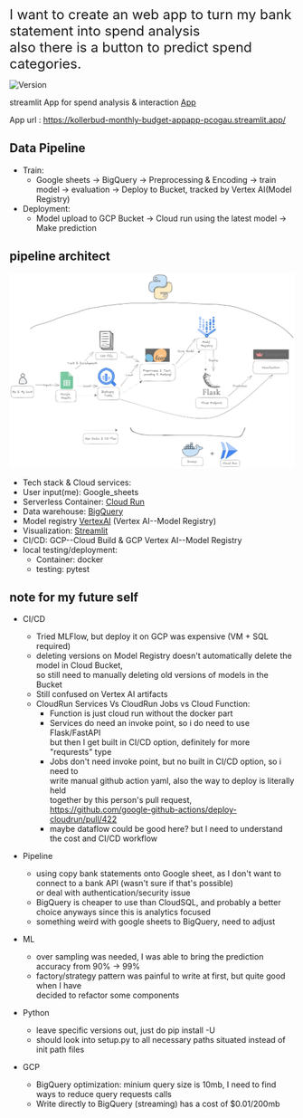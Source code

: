 
<font size='5'>I want to create an web app to turn my bank statement into spend analysis \
also there is a button to predict spend categories. </font>

<div>
    <img alt="Version" src="https://img.shields.io/badge/Project Number-2-orange.svg?cacheSeconds=2592000" />
</div>

streamlit App for spend analysis & interaction [App](https://kollerbud-monthly-budget-appapp-pcogau.streamlit.app/)

App url : <https://kollerbud-monthly-budget-appapp-pcogau.streamlit.app/>

## Data Pipeline
* Train:
    * Google sheets -> BigQuery -> Preprocessing & Encoding -> train model -> evaluation -> Deploy to Bucket, tracked by Vertex AI(Model Registry)
* Deployment:
    * Model upload to GCP Bucket -> Cloud run using the latest model -> Make prediction

## pipeline architect
![pipe_image](https://github.com/kollerbud/monthly_budget/blob/vertex_ai/img/budget-2023-07-15-0123.png)

* Tech stack & Cloud services:
* User input(me): Google_sheets
* Serverless Container: [Cloud Run](https://cloud.google.com/run)
* Data warehouse: [BigQuery](https://cloud.google.com/bigquery)
* Model registry [VertexAI](https://cloud.google.com/vertexai) (Vertex AI--Model Registry)
* Visualization: [Streamlit](https://docs.streamlit.io/)
* CI/CD: GCP--Cloud Build & GCP Vertex AI--Model Registry
* local testing/deployment:
    * Container: docker
    * testing: pytest


## note for my future self
* CI/CD
    * Tried MLFlow, but deploy it on GCP was expensive (VM + SQL required)
    * deleting versions on Model Registry doesn't automatically delete the model in Cloud Bucket, \
      so still need to manually deleting old versions of models in the Bucket
    * Still confused on Vertex AI artifacts
    * CloudRun Services Vs CloudRun Jobs vs Cloud Function:
        - Function is just cloud run without the docker part 
        - Services do need an invoke point, so i do need to use Flask/FastAPI \
        but then I get built in CI/CD option, definitely for more "requrests" type 
        - Jobs don't need invoke point, but no built in CI/CD option, so i need to \
        write manual github action yaml, also the way to deploy is literally held \
        together by this person's pull request, https://github.com/google-github-actions/deploy-cloudrun/pull/422
        - maybe dataflow could be good here? but I need to understand the cost and CI/CD workflow

* Pipeline
    * using copy bank statements onto Google sheet,  as I don't want to connect to a bank API (wasn't sure if that's possible) \
      or deal with authentication/security issue
    * BigQuery is cheaper to use than CloudSQL, and probably a better choice anyways since this is analytics focused
     - something weird with google sheets to BigQuery, need to adjust 

* ML
    * over sampling was needed, I was able to bring the prediction accuracy from 90% -> 99%
    * factory/strategy pattern was painful to write at first, but quite good when I have \
    decided to refactor some components
    

* Python
    * leave specific versions out, just do pip install -U
    * should look into setup.py to all necessary paths situated instead of init path files
    

* GCP
    * BigQuery optimization: minium query size is 10mb, I need to find ways to reduce query requests calls
    * Write directly to BigQuery (streaming) has a cost of $0.01/200mb
    
